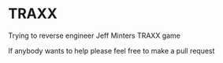 # TRAXX
Trying to reverse engineer Jeff Minters TRAXX game

If anybody wants to help please feel free to make a pull request
